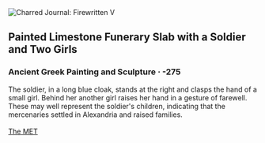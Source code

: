 <div class="artwork-of-the-day">
  <div class="container">
    <div class="img-wrapper">
      <img
        src="https://uploads3.wikiart.org/00237/images/ancient-greek-painting/painted-limestone-funerary-slab-with-a-soldier-and-two-girls-275.jpg!Large.jpg"
        alt="Charred Journal: Firewritten V" />
    </div>
    <div class="artwork-detail">
      <div class="artwork-origin"> 
        <h2 class="artwork-name">Painted Limestone Funerary Slab with a Soldier and Two Girls</h2>
        <h3 class="artist">
          Ancient Greek Painting and Sculpture
                    ·  -275
        </h3>
      </div>
      <p class="description">
        <span class="artwork-description-text ng-binding" ng-bind-html="viewModel.ArtworkOfTheDay.Description | unsafe">The soldier, in a long blue cloak, stands at the right and clasps the hand of a small girl. Behind her another girl raises her hand in a gesture of farewell. These may well represent the soldier's children, indicating that the mercenaries settled in Alexandria and raised families.<br><br><a target="_blank" href="https://www.metmuseum.org/art/collection/search/247109">The MET</a></span>
                        <div class="text-shadow-container ng-hide" ng-show="showShadow"></div>
      </p>
    </div>
  </div>

</div>
